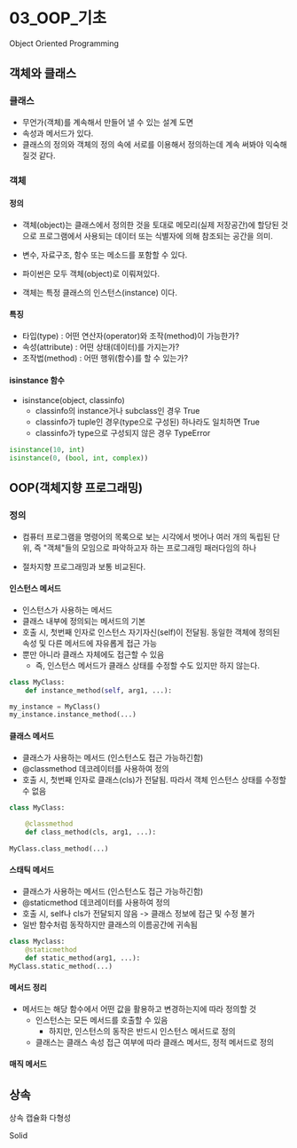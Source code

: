 # 03_OOP_기초

Object Oriented Programming



## 객체와 클래스

### 클래스

- 무언가(객체)를 계속해서 만들어 낼 수 있는 설계 도면
- 속성과 메서드가 있다.
- 클래스의 정의와 객체의 정의 속에 서로를 이용해서 정의하는데 계속 써봐야 익숙해질것 같다.

### 객체

#### 정의

- 객체(object)는 클래스에서 정의한 것을 토대로 메모리(실제 저장공간)에 할당된 것으로 프로그램에서 사용되는 데이터 또는 식별자에 의해 참조되는 공간을 의미.

- 변수, 자료구조, 함수 또는 메소드를 포함할 수 있다.

- 파이썬은 모두 객체(object)로 이뤄져있다.

- 객체는 특정 클래스의 인스턴스(instance) 이다.

#### 특징

- 타입(type) : 어떤 연산자(operator)와 조작(method)이 가능한가?
- 속성(attribute) : 어떤 상태(데이터)를 가지는가?
- 조작법(method) : 어떤 행위(함수)를 할 수 있는가?

#### isinstance 함수

- isinstance(object, classinfo)
  - classinfo의 instance거나 subclass인 경우 True
  - classinfo가 tuple인 경우(type으로 구성된) 하나라도 일치하면 True
  - classinfo가 type으로 구성되지 않은 경우 TypeError

```python
isinstance(10, int)
isinstance(0, (bool, int, complex))
```



## OOP(객체지향 프로그래밍)

### 정의

- 컴퓨터 프로그램을 명령어의 목록으로 보는 시각에서 벗어나 여러 개의 독립된 단위, 즉 "객체"들의 모임으로 파악하고자 하는 프로그래밍 패러다임의 하나

- 절차지향 프로그래밍과 보통 비교된다.



#### 인스턴스 메서드

- 인스턴스가 사용하는 메서드
- 클래스 내부에 정의되는 메서드의 기본
- 호출 시, 첫번째 인자로 인스턴스 자기자신(self)이 전달됨. 동일한 객체에 정의된 속성 및 다른 메서드에 자유롭게 접근 가능
- 뿐만 아니라 클래스 자체에도 접근할 수 있음
  - 즉, 인스턴스 메서드가 클래스 상태를 수정할 수도 있지만 하지 않는다.

```python
class MyClass:
    def instance_method(self, arg1, ...):

my_instance = MyClass()
my_instance.instance_method(...)
```

#### 클래스 메서드

- 클래스가 사용하는 메서드 (인스턴스도 접근 가능하긴함)
- @classmethod 데코레이터를 사용하여 정의
- 호출 시, 첫번째 인자로 클래스(cls)가 전달됨. 따라서 객체 인스턴스 상태를 수정할 수 없음

```python
class MyClass:
    
    @classmethod
    def class_method(cls, arg1, ...):
        
MyClass.class_method(...)
```

#### 스태틱 메서드

- 클래스가 사용하는 메서드 (인스턴스도 접근 가능하긴함)
- @staticmethod 데코레이터를 사용하여 정의
- 호출 시, self나 cls가 전달되지 않음 -> 클래스 정보에 접근 및 수정 불가
- 일반 함수처럼 동작하지만 클래스의 이름공간에 귀속됨

```python
class Myclass:
    @staticmethod
    def static_method(arg1, ...):
MyClass.static_method(...)
```

#### 메서드 정리

- 메서드는 해당 함수에서 어떤 값을 활용하고 변경하는지에 따라 정의할 것
  - 인스턴스는 모든 메서드를 호출할 수 있음
    - 하지만, 인스턴스의 동작은 반드시 인스턴스 메서드로 정의
  - 클래스는 클래스 속성 접근 여부에 따라 클래스 메서드, 정적 메서드로 정의



#### 매직 메서드





## 상속

상속 캡슐화 다형성

Solid